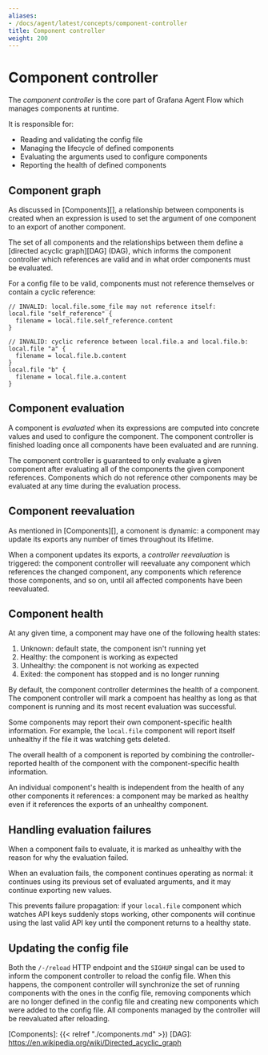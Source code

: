 ```yaml
---
aliases:
- /docs/agent/latest/concepts/component-controller
title: Component controller
weight: 200
---
```


# Component controller

The _component controller_ is the core part of Grafana Agent Flow which manages
components at runtime.

It is responsible for:

* Reading and validating the config file
* Managing the lifecycle of defined components
* Evaluating the arguments used to configure components
* Reporting the health of defined components

## Component graph

As discussed in [Components][], a relationship between components is created
when an expression is used to set the argument of one component to an export of
another component.

The set of all components and the relationships between them define a [directed
acyclic graph][DAG] (DAG), which informs the component controller which
references are valid and in what order components must be evaluated.

For a config file to be valid, components must not reference themselves or
contain a cyclic reference:

```river
// INVALID: local.file.some_file may not reference itself:
local.file "self_reference" {
  filename = local.file.self_reference.content
}
```

```river
// INVALID: cyclic reference between local.file.a and local.file.b:
local.file "a" {
  filename = local.file.b.content
}
local.file "b" {
  filename = local.file.a.content
}
```

## Component evaluation

A component is _evaluated_ when its expressions are computed into concrete
values and used to configure the component. The component controller is
finished loading once all components have been evaluated and are running.

The component controller is guaranteed to only evaluate a given component after
evaluating all of the components the given component references. Components
which do not reference other components may be evaluated at any time during the
evaluation process.

## Component reevaluation

As mentioned in [Components][], a comonent is dynamic: a component may update
its exports any number of times throughout its lifetime.

When a component updates its exports, a _controller reevaluation_ is triggered:
the component controller will reevaluate any component which references the
changed component, any components which reference those components, and so on,
until all affected components have been reevaluated.

## Component health

At any given time, a component may have one of the following health states:

1. Unknown: default state, the component isn't running yet
2. Healthy: the component is working as expected
3. Unhealthy: the component is not working as expected
4. Exited: the component has stopped and is no longer running

By default, the component controller determines the health of a component. The
component controller will mark a compoent has healthy as long as that component
is running and its most recent evaluation was successful.

Some components may report their own component-specific health information. For
example, the `local.file` component will report itself unhealthy if the file it
was watching gets deleted.

The overall health of a component is reported by combining the
controller-reported health of the component with the component-specific health
information.

An individual component's health is independent from the health of any other
components it references: a component may be marked as healthy even if it
references the exports of an unhealthy component.

## Handling evaluation failures

When a component fails to evaluate, it is marked as unhealthy with the reason
for why the evaluation failed.

When an evaluation fails, the component continues operating as normal: it
continues using its previous set of evaluated arguments, and it may continue
exporting new values.

This prevents failure propagation: if your `local.file` component which watches
API keys suddenly stops working, other components will continue using the last
valid API key until the component returns to a healthy state.

## Updating the config file

Both the `/-/reload` HTTP endpoint and the `SIGHUP` singal can be used to
inform the component controller to reload the config file. When this happens,
the component controller will synchronize the set of running components with
the ones in the config file, removing components which are no longer defined in
the config file and creating new components which were added to the config
file. All components managed by the controller will be reevaluated after
reloading.

[Components]: {{< relref "./components.md" >})
[DAG]: https://en.wikipedia.org/wiki/Directed_acyclic_graph

